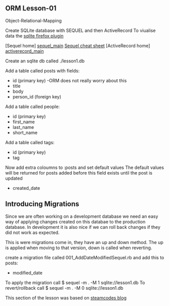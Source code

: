 ORM Lesson-01
------------- 
Object-Relational-Mapping

Create SQLite database with SEQUEL and then ActiveRecord
To viualise data the [sqlite firefox plugin][ffox_plugin]


[Sequel home] [sequel_main]
[Sequel cheat sheet][sequel_cheat]
[ActiveRecord home] [activerecord_main]

[ffox_plugin]: https://addons.mozilla.org/en-US/firefox/addon/5817
[sequel_main]: http://sequel.rubyforge.org/
[activerecord_main]: http://api.rubyonrails.org/classes/ActiveRecord/Base.html 

[sequel_cheat]: http://cheat.errtheblog.com/s/sequel/


Create an sqlite db called ./lesson1.db

Add a table called posts with fields:
 * id (primary key) -ORM does not really worry about this
 * title
 * body
 * person_id (foreign key)

Add a table called people:
 * id (primary key)
 * first_name
 * last_name
 * short_name 

Add a table called tags:
 * id (primary key)
 * tag

Now add extra coloumns to :posts and set default values
 The default values will be returned for posts added before this field exists until the post is updated
* created_date

Introducing Migrations
----------------------

Since we are often working on a development database we need an easy way of applying changes created on this databae to the production database. In development it is also nice if we can roll back changes if they did not work as expected.

This is were migrations come in, they have an up and down method. The up is applied when moving to that version, down is called when reverting.

create a migration file called 001_AddDateModifiedSequel.rb and add this to posts:
* modified_date

To apply the migration call $ sequel -m . -M 1 sqlite://lesson1.db
To revert/rollback call $ sequel -m . -M 0 sqlite://lesson1.db

This section of the lesson was based on [steamcodes blog][sequel_mig]

[sequel_mig]: http://steamcode.blogspot.com/2009/03/sequel-migrations.html
